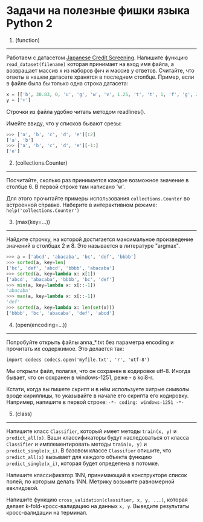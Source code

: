 Задачи на полезные фишки языка Python 2
=======================================

1. (function) 
-------------

Работаем с датасетом [Japanese Credit Screening](crx.data.txt). Напишите функцию `read_dataset(filename)` которая принимает на вход имя файла, а возвращает массив x из наборов фич и массив y ответов. Считайте, что ответы в нашем датасете хранятся в последнем столбце. Пример, если в файле была бы только одна строка датасета:

```python
x = [['b', 30.83, 0, 'u', 'g', 'w', 'v', 1.25, 't', 't', 1, 'f', 'g', 202, 0]]
y = ['+']
```

Строчки из файла удобно читать методом readlines().

Имейте ввиду, что у списков бывают срезы:
```python
>>> ['a', 'b', 'c', 'd', 'e'][:2]
['a', 'b']
>>> ['a', 'b', 'c', 'd', 'e'][-1:]
['e']
```



2. (collections.Counter)
------------------------

Посчитайте, сколько раз принимается каждое возможное значение в столбце 6. В первой строке там написано 'w'.

Для этого прочитайте примеры использования `collections.Counter` во встроенной справке. Наберите в интерактивном режиме:
`help('collections.Counter')`



3. (max(key=...))
-----------------

Найдите строчку, на которой достигается максимальное произведение значений в столбцах 2 и 8. Это называется в литературе "argmax".

```python
>>> a = ['abcd', 'abacaba', 'bc', 'def', 'bbbb']
>>> sorted(a, key=len)
['bc', 'def', 'abcd', 'bbbb', 'abacaba']
>>> sorted(a, key=lambda x: x[1])
['abcd', 'abacaba', 'bbbb', 'bc', 'def']
>>> min(a, key=lambda x: x[::-1])
'abacaba'
>>> max(a, key=lambda x: x[::-1])
'def'
>>> sorted(a, key=lambda x: len(set(x)))
['bbbb', 'bc', 'abacaba', 'def', 'abcd']
```



4. (open(encoding=...))
-----------------------

Попробуйте открыть файлы anna_*.txt без параметра encoding и прочитать их содержимое. 
Это делается так:

`import codecs
codecs.open('myfile.txt', 'r', 'utf-8')`

Мы открыли файл, полагая, что он сохранен в кодировке utf-8. Иногда бывает, что он сохранен в windows-1251, реже - в koi8-r.

Кстати, когда вы пишете скрипт и в нём используете хитрые символы вроде кириллицы, то указывайте в начале его скрипта его кодировку.
Например, напишите в первой строке:
`-*- coding: windows-1251 -*-`



5. (class)
----------

Напишите класс `Classifier`, который имеет методы `train(x, y)` и `predict_all(x)`. Ваши классификаторы будут наследоваться от класса `Classifier`
и имплементировать методы `train(x, y)` и `predict_single(x_i)`. В базовом классе `Classifier` опишите, что `predict_all(x)` вызывает для каждого объекта функцию `predict_single(x_i)`, которая будет определена в потомке.

Напишите классификатор 1NN, принимающий в конструкторе список полей, по которым делать 1NN. Метрику возьмите равномерной евклидовой.

Напишите функцию `cross_validation(classifier, x, y, ...)`, которая делает k-fold-кросс-валидацию на данных `x, y`. Выведите результаты кросс-валидации на терминал.